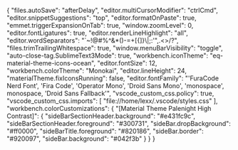{
    "files.autoSave": "afterDelay",
    "editor.multiCursorModifier": "ctrlCmd",
    "editor.snippetSuggestions": "top",
    "editor.formatOnPaste": true,
    "emmet.triggerExpansionOnTab": true,
    "window.zoomLevel": 0,
    "editor.fontLigatures": true,
    "editor.renderLineHighlight": "all",
    "editor.wordSeparators": "`~!@#%^&*()-=+[{]}\\|;:'\",.<>/?",
    "files.trimTrailingWhitespace": true,
    "window.menuBarVisibility": "toggle",
    "auto-close-tag.SublimeText3Mode": true,
    "workbench.iconTheme": "eq-material-theme-icons-ocean",
    "editor.fontSize": 12,
    "workbench.colorTheme": "Monokai",
    "editor.lineHeight": 24,
    "materialTheme.fixIconsRunning": false,
    "editor.fontFamily": "'FuraCode Nerd Font', 'Fira Code', 'Operator Mono', 'Droid Sans Mono', 'monospace', monospace, 'Droid Sans Fallback'",
    "vscode_custom_css.policy": true,
    "vscode_custom_css.imports": [
        "file://home/lexx/.vscode/styles.css"
    ],
    "workbench.colorCustomizations": {
        "[Material Theme Palenight High Contrast]": {
            "sideBarSectionHeader.background": "#e431fc9c",
            "sideBarSectionHeader.foreground": "#300731",
            "sideBar.dropBackground": "#ff0000",
            "sideBarTitle.foreground": "#820186",
            "sideBar.border": "#920097",
            "sideBar.background": "#042f3b"
        }
    }
}
